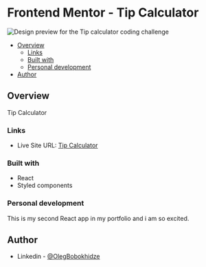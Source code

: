 # Frontend Mentor - Tip Calculator

![Design preview for the Tip calculator coding challenge](https://res.cloudinary.com/dz209s6jk/image/upload/v1625753687/Challenges/wfczmy0nrltpwqyaovg6.jpg)

- [Overview](#overview)
  - [Links](#links)
  - [Built with](#built-with)
  - [Personal development](#personal-development)
- [Author](#author)

## Overview

Tip Calculator 

### Links

- Live Site URL: [Tip Calculator](https://olegbobokhidze.github.io/tip-calculator-second/)


### Built with

- React
- Styled components


### Personal development

This is my second React app in my portfolio and i am so excited.

## Author

- Linkedin - [@OlegBobokhidze](https://www.linkedin.com/in/oleg-bobokhidze-083656241)
